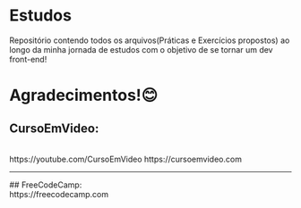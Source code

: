 # Estudos

Repositório contendo todos os arquivos(Práticas e 
Exercícios propostos) ao longo da minha jornada de 
estudos com o objetivo de se tornar um dev front-end!

# Agradecimentos!😊

## CursoEmVideo: 
<br />
https://youtube.com/CursoEmVideo
https://cursoemvideo.com
<br />
<hr />
## FreeCodeCamp:
<br />
https://freecodecamp.com
